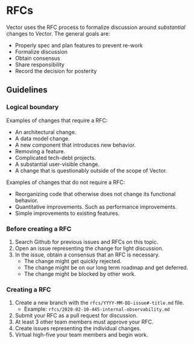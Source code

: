# RFCs

Vector uses the RFC process to formalize discussion around _substantial_
changes to Vector. The general goals are:

* Properly spec and plan features to prevent re-work
* Formalize discussion
* Obtain consensus
* Share responsibility
* Record the decision for posterity

## Guidelines

### Logical boundary

Examples of changes that require a RFC:

* An architectural change.
* A data model change.
* A new component that introduces new behavior.
* Removing a feature.
* Complicated tech-debt projects.
* A substantial user-visible change.
* A change that is questionably outside of the scope of Vector.

Examples of changes that do not require a RFC:

* Reorganizing code that otherwise does not change its functional behavior.
* Quantitative improvements. Such as performance improvements.
* Simple improvements to existing features.

### Before creating a RFC

1. Search Github for previous issues and RFCs on this topic.
2. Open an issue representing the change for light discussion.
3. In the issue, obtain a consensus that an RFC is necessary.
   * The change might get quickly rejected.
   * The change might be on our long term roadmap and get deferred.
   * The change might be blocked by other work.

### Creating a RFC

1. Create a new branch with the `rfcs/YYYY-MM-DD-issue#-title.md` file.
   * Example: `rfcs/2020-02-10-445-internal-observability.md`
2. Submit your RFC as a pull request for discussion.
3. At least 3 other team members must approve your RFC.
4. Create issues representing the individual changes.
5. Virtual high-five your team members and begin work.
